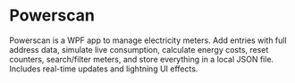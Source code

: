 # Powerscan
Powerscan is a WPF app to manage electricity meters. Add entries with full address data, simulate live consumption, calculate energy costs, reset counters, search/filter meters, and store everything in a local JSON file. Includes real-time updates and lightning UI effects.
